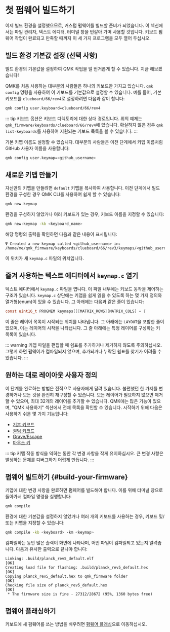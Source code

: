 # 첫 펌웨어 빌드하기

이제 빌드 환경을 설정했으므로, 커스텀 펌웨어를 빌드할 준비가 되었습니다. 이 섹션에서는 파일 관리자, 텍스트 에디터, 터미널 창을 번갈아 가며 사용할 것입니다. 키보드 펌웨어 작업이 완료되고 만족할 때까지 이 세 가지 프로그램을 모두 열어 두십시오.

## 빌드 환경 기본값 설정 (선택 사항)

빌드 환경의 기본값을 설정하여 QMK 작업을 덜 번거롭게 할 수 있습니다. 지금 해보겠습니다!

QMK를 처음 사용하는 대부분의 사람들은 하나의 키보드만 가지고 있습니다. `qmk config` 명령을 사용하여 이 키보드를 기본값으로 설정할 수 있습니다. 예를 들어, 기본 키보드를 `clueboard/66/rev4`로 설정하려면 다음과 같이 합니다:

```sh
qmk config user.keyboard=clueboard/66/rev4
```

::: tip
키보드 옵션은 키보드 디렉토리에 대한 상대 경로입니다. 위의 예제는 `qmk_firmware/keyboards/clueboard/66/rev4`에 있습니다. 확실하지 않은 경우 `qmk list-keyboards`를 사용하여 지원되는 키보드 목록을 볼 수 있습니다.
:::

기본 키맵 이름도 설정할 수 있습니다. 대부분의 사람들은 이전 단계에서 키맵 이름처럼 GitHub 사용자 이름을 사용합니다:

```sh
qmk config user.keymap=<github_username>
```

## 새로운 키맵 만들기

자신만의 키맵을 만들려면 `default` 키맵을 복사하여 사용합니다. 이전 단계에서 빌드 환경을 구성한 경우 QMK CLI를 사용하여 쉽게 할 수 있습니다:

```sh
qmk new-keymap
```

환경을 구성하지 않았거나 여러 키보드가 있는 경우, 키보드 이름을 지정할 수 있습니다:

```sh
qmk new-keymap -kb <keyboard_name>
```

해당 명령의 출력을 확인하면 다음과 같은 내용이 표시됩니다:

```
Ψ Created a new keymap called <github_username> in: /home/me/qmk_firmware/keyboards/clueboard/66/rev3/keymaps/<github_username>.
```

이 위치가 새 `keymap.c` 파일의 위치입니다.

## 즐겨 사용하는 텍스트 에디터에서 `keymap.c` 열기

텍스트 에디터에서 `keymap.c` 파일을 엽니다. 이 파일 내부에는 키보드 동작을 제어하는 구조가 있습니다. `keymap.c` 상단에는 키맵을 쉽게 읽을 수 있도록 하는 몇 가지 정의와 열거형(enum)이 있을 수 있습니다. 그 아래에는 다음과 같은 줄이 있습니다:

```c
const uint16_t PROGMEM keymaps[][MATRIX_ROWS][MATRIX_COLS] = {
```

이 줄은 레이어 목록이 시작되는 위치를 나타냅니다. 그 아래에는 `LAYOUT`을 포함한 줄이 있으며, 이는 레이어의 시작을 나타냅니다. 그 줄 아래에는 특정 레이어를 구성하는 키 목록이 있습니다.

::: warning
키맵 파일을 편집할 때 쉼표를 추가하거나 제거하지 않도록 주의하십시오. 그렇게 하면 펌웨어가 컴파일되지 않으며, 추가되거나 누락된 쉼표를 찾기가 어려울 수 있습니다.
:::

## 원하는 대로 레이아웃 사용자 정의

이 단계를 완료하는 방법은 전적으로 사용자에게 달려 있습니다. 불편했던 한 가지를 변경하거나 모든 것을 완전히 재구성할 수 있습니다. 모든 레이어가 필요하지 않으면 제거할 수 있으며, 최대 32개의 레이어를 추가할 수 있습니다. QMK에는 많은 기능이 있으며, "QMK 사용하기" 섹션에서 전체 목록을 확인할 수 있습니다. 시작하기 위해 다음은 사용하기 쉬운 몇 가지 기능입니다:

* [기본 키코드](keycodes_basic)
* [퀀텀 키코드](quantum_keycodes)
* [Grave/Escape](features/grave_esc)
* [마우스 키](features/mouse_keys)

::: tip
키맵 작동 방식을 익히는 동안 각 변경 사항을 작게 유지하십시오. 큰 변경 사항은 발생하는 문제를 디버그하기 어렵게 만듭니다.
:::

## 펌웨어 빌드하기 {#build-your-firmware}

키맵에 대한 변경 사항을 완료하면 펌웨어를 빌드해야 합니다. 이를 위해 터미널 창으로 돌아가서 컴파일 명령을 실행합니다:

```sh
qmk compile
```

환경에 대한 기본값을 설정하지 않았거나 여러 개의 키보드를 사용하는 경우, 키보드 및/또는 키맵을 지정할 수 있습니다:

```sh
qmk compile -kb <keyboard> -km <keymap>
```

컴파일하는 동안 많은 출력이 화면에 나타나며, 어떤 파일이 컴파일되고 있는지 알려줍니다. 다음과 유사한 출력으로 끝나야 합니다:

```
Linking: .build/planck_rev5_default.elf                                                             [OK]
Creating load file for flashing: .build/planck_rev5_default.hex                                     [OK]
Copying planck_rev5_default.hex to qmk_firmware folder                                              [OK]
Checking file size of planck_rev5_default.hex                                                       [OK]
 * The firmware size is fine - 27312/28672 (95%, 1360 bytes free)
```

## 펌웨어 플래싱하기

키보드에 새 펌웨어를 쓰는 방법을 배우려면 [펌웨어 플래싱](newbs_flashing)으로 이동하십시오.